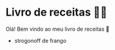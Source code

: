 # Livro de receitas :woman_cook:

Olá! Bem vindo ao meu livro de receitas :clap:

- strogonoff de frango

